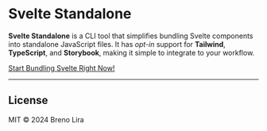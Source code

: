 # Svelte Standalone

**Svelte Standalone** is a CLI tool that simplifies bundling Svelte components into standalone JavaScript files. It has _opt-in_ support for **Tailwind**, **TypeScript**, and **Storybook**, making it simple to integrate to your workflow.

[Start Bundling Svelte Right Now!](https://svelte-standalone.vercel.app/)

---

## License

MIT © 2024 Breno Lira
